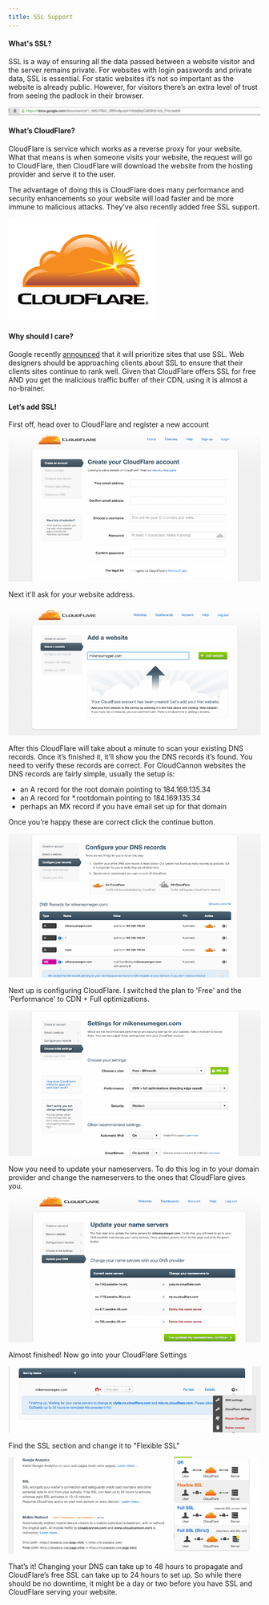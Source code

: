 ```yaml
---
title: SSL Support
---
```


#### What's SSL?

SSL is a way of ensuring all the data passed between a website visitor and the server remains private. For websites with login passwords and private data, SSL is essential. For static websites it’s not so important as the website is already public. However, for visitors there’s an extra level of trust from seeing the padlock in their browser.

![browser bar](/img/ssl/1_a.png)

#### What’s CloudFlare?

CloudFlare is service which works as a reverse proxy for your website. What that means is when someone visits your website, the request will go to CloudFlare, then CloudFlare will download the website from the hosting provider and serve it to the user.

The advantage of doing this is CloudFlare does many performance and security enhancements so your website will load faster and be more immune to malicious attacks. They’ve also recently added free SSL support.

![CloudFlare](/img/ssl/1.png)

#### Why should I care?

Google recently [announced](http://googlewebmastercentral.blogspot.co.nz/2014/08/https-as-ranking-signal.html) that it will prioritize sites that use SSL. Web designers should be approaching clients about SSL to ensure that their clients sites continue to rank well. Given that CloudFlare offers SSL for free AND you get the malicious traffic buffer of their CDN, using it is almost a no-brainer.

#### Let’s add SSL!

First off, head over to CloudFlare and register a new account

![CloudFlare](/img/ssl/2.png)

Next it'll ask for your website address.

![CloudFlare](/img/ssl/3.png)

After this CloudFlare will take about a minute to scan your existing DNS records. Once it’s finished it, it’ll show you the DNS records it’s found. You need to verify these records are correct. For CloudCannon websites the DNS records are fairly simple, usually the setup is:

* an A record for the root domain pointing to 184.169.135.34
* an A record for *.rootdomain pointing to 184.169.135.34
* perhaps an MX record if you have email set up for that domain

Once you’re happy these are correct click the continue button.

![CloudFlare](/img/ssl/4.png)

Next up is configuring CloudFlare. I switched the plan to 'Free' and the 'Performance' to CDN + Full optimizations.

![CloudFlare](/img/ssl/5.png)

Now you need to update your nameservers. To do this log in to your domain provider and change the nameservers to the ones that CloudFlare gives you.

![CloudFlare](/img/ssl/6.png)

Almost finished! Now go into your CloudFlare Settings

![CloudFlare](/img/ssl/7.png)

Find the SSL section and change it to "Flexible SSL"

![CloudFlare](/img/ssl/8.png)

That’s it! Changing your DNS can take up to 48 hours to propagate and CloudFlare’s free SSL can take up to 24 hours to set up. So while there should be no downtime, it might be a day or two before you have SSL and CloudFlare serving your website. 
